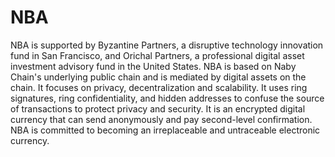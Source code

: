 # NBA
NBA is supported by Byzantine Partners, a disruptive technology innovation fund in San Francisco, and Orichal Partners, a professional digital asset investment advisory fund in the United States. NBA is based on Naby Chain's underlying public chain and is mediated by digital assets on the chain. It focuses on privacy, decentralization and scalability. It uses ring signatures, ring confidentiality, and hidden addresses to confuse the source of transactions to protect privacy and security. It is an encrypted digital currency that can send anonymously and pay second-level confirmation. NBA is committed to becoming an irreplaceable and untraceable electronic currency.
